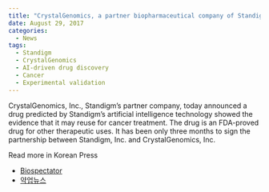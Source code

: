 ```yaml
---
title: "CrystalGenomics, a partner biopharmaceutical company of Standigm, found an AI-predicted drug has efficacy for cancer."
date: August 29, 2017
categories:
  - News
tags:
  - Standigm
  - CrystalGenomics
  - AI-driven drug discovery
  - Cancer
  - Experimental validation
---
```


CrystalGenomics, Inc., Standigm’s partner company, today announced a drug predicted by Standigm’s artificial intelligence technology showed the evidence that it may reuse for cancer treatment. The drug is an FDA-proved drug for other therapeutic uses. It has been only three months to sign the partnership between Standigm, Inc. and CrystalGenomics, Inc.

Read more in Korean Press
- [Biospectator](http://m.biospectator.com/view/news_view.php?varAtcId=3891)
- [약업뉴스](http://www.yakup.com/news/index.html?mode=view&cat=12&nid=209206)

